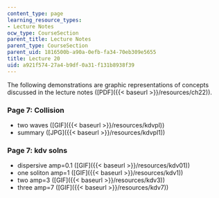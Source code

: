 ```yaml
---
content_type: page
learning_resource_types:
- Lecture Notes
ocw_type: CourseSection
parent_title: Lecture Notes
parent_type: CourseSection
parent_uid: 1816500b-a90a-0efb-fa34-70eb309e5655
title: Lecture 20
uid: a921f574-27a4-b9df-0a31-f131b8938f39
---
```


The following demonstrations are graphic representations of concepts discussed in the lecture notes ([PDF]({{< baseurl >}}/resources/ch22)).

### Page 7: Collision

*   two waves ([GIF]({{< baseurl >}}/resources/kdvpl))
*   summary ([JPG]({{< baseurl >}}/resources/kdvpl1))

### Page 7: kdv solns

*   dispersive amp=0.1 ([GIF]({{< baseurl >}}/resources/kdv01))
*   one soliton amp=1 ([GIF]({{< baseurl >}}/resources/kdv1))
*   two amp=3 ([GIF]({{< baseurl >}}/resources/kdv3))
*   three amp=7 ([GIF]({{< baseurl >}}/resources/kdv7))
